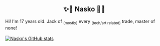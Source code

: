 ## <center>✨🌌 Nasko 🌌✨</center>
Hi! I'm 17 years old.
Jack of <sub>(mostly)</sub> every <sub>(tech/art related)</sub> trade, master of none!\
\
[![Nasko's GitHub stats](https://github-readme-stats.vercel.app/api?username=Nasko-5)](https://github.com/anuraghazra/github-readme-stats)
